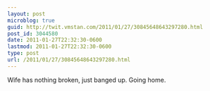 ```yaml
---
layout: post
microblog: true
guid: http://twit.vmstan.com/2011/01/27/30845648643297280.html
post_id: 3044580
date: 2011-01-27T22:32:30-0600
lastmod: 2011-01-27T22:32:30-0600
type: post
url: /2011/01/27/30845648643297280.html
---
```

Wife has nothing broken, just banged up. Going home.
